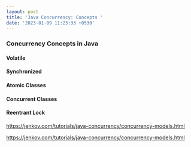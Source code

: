 ```yaml
---
layout: post
title: 'Java Concurrency: Concepts '
date: '2023-01-09 11:23:33 +0530'
---
```




### Concurrency Concepts in Java



#### Volatile



#### Synchronized



#### Atomic Classes



#### Concurrent Classes



#### Reentrant Lock





https://jenkov.com/tutorials/java-concurrency/concurrency-models.html

https://jenkov.com/tutorials/java-concurrency/concurrency-models.html
